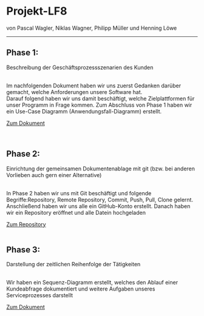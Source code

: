 # Projekt-LF8
von Pascal Wagler, Niklas Wagner, Philipp Müller und Henning Löwe 
<hr>

<h2>Phase 1:</h2>
Beschreibung der Geschäftsprozessszenarien des Kunden<br><br>

<p>Im nachfolgenden Dokument haben wir uns zuerst Gedanken darüber gemacht, welche Anforderungen unsere Software hat.<br>
Darauf folgend haben wir uns damit beschäftigt, welche Zielplattformen für unser Programm in Frage kommen.
Zum Abschluss von Phase 1 haben wir ein Use-Case Diagramm (Anwendungsfall-Diagramm) erstellt.</p>

<a href="https://github.com/HenningBSZ/Projekt-LF9/blob/main/Phase%201.pdf">Zum Dokument</a>

<br>
<h2>Phase 2:</h2>
Einrichtung der gemeinsamen Dokumentenablage mit git (bzw. bei anderen Vorlieben auch gern einer Alternative)<br><br>

<p>In Phase 2 haben wir uns mit Git beschäftigt und folgende Begriffe:Repository, Remote Repository, Commit, Push, Pull, Clone gelernt.<br>
Anschließend haben wir uns alle ein GitHub-Konto erstellt. Danach haben wir ein Repository eröffnet und alle Datein hochgeladen 
</p>

<a href="https://github.com/HenningBSZ/Projekt-LF9">Zum Repository</a>
<br>
<br>

<h2>Phase 3:</h2>
 Darstellung der zeitlichen Reihenfolge der Tätigkeiten<br><br>

<p>Wir haben ein Sequenz-Diagramm erstellt, welches den Ablauf einer Kundeabfrage dokumentiert und weitere Aufgaben unseres Serviceprozesses darstellt</p>

<a href="https://github.com/HenningBSZ/Projekt-LF9/blob/main/Phase%201.pdf">Zum Dokument</a>
